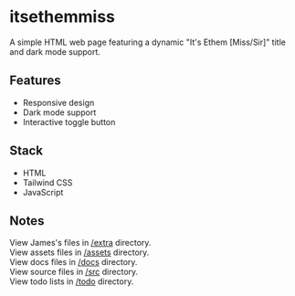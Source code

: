 # itsethemmiss

A simple HTML web page featuring a dynamic "It's Ethem [Miss/Sir]" title and dark mode support.

## Features

- Responsive design
- Dark mode support
- Interactive toggle button

## Stack

- HTML
- Tailwind CSS
- JavaScript

## Notes

View James's files in [/extra](/extra) directory.  
View assets files in [/assets](/assets) directory.  
View docs files in [/docs](/docs) directory.  
View source files in [/src](/src) directory.  
View todo lists in [/todo](/todo) directory.  

